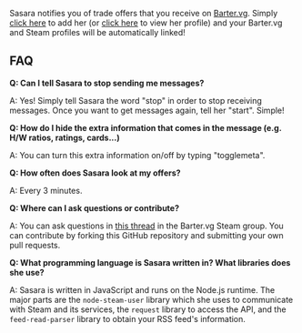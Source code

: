 Sasara notifies you of trade offers that you receive on [Barter.vg](https://barter.vg). Simply [click here](steam://friends/add/76561198369175387) to add her (or [click here](https://steamcommunity.com/id/iwanttobecute) to view her profile) and your Barter.vg and Steam profiles will be automatically linked!

## FAQ

**Q: Can I tell Sasara to stop sending me messages?**

A: Yes! Simply tell Sasara the word "stop" in order to stop receiving messages. Once you want to get messages again, tell her "start". Simple!

**Q: How do I hide the extra information that comes in the message (e.g. H/W ratios, ratings, cards...)**

A: You can turn this extra information on/off by typing "togglemeta".

**Q: How often does Sasara look at my offers?**

A: Every 3 minutes.

**Q: Where can I ask questions or contribute?**

A: You can ask questions in [this thread](http://steamcommunity.com/groups/bartervg/discussions/1/133261370014619410/) in the Barter.vg Steam group. You can contribute by forking this GitHub repository and submitting your own pull requests.

**Q: What programming language is Sasara written in? What libraries does she use?**

A: Sasara is written in JavaScript and runs on the Node.js runtime. The major parts are the `node-steam-user` library which she uses to  communicate with Steam and its services, the `request` library to access the API, and the `feed-read-parser` library to obtain your RSS feed's information.
